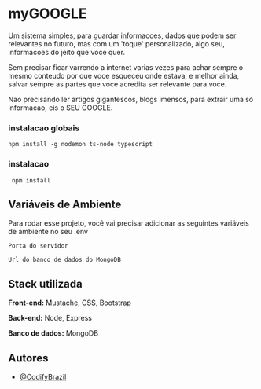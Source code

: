 


# myGOOGLE

Um sistema simples, para guardar informacoes, dados
que podem ser relevantes no futuro, mas com um 'toque' personalizado,
algo seu, informacoes do jeito que voce quer.

Sem precisar ficar varrendo a internet varias vezes para achar
sempre o mesmo conteudo por que voce esqueceu onde estava,
e melhor ainda, salvar sempre as partes que voce acredita ser 
relevante para voce.

Nao precisando ler artigos gigantescos, blogs imensos, para
extrair uma só informacao, eis o SEU GOOGLE.

### instalacao globais
 ```
 npm install -g nodemon ts-node typescript
```


 ### instalacao

```
 npm install
 ```

## Variáveis de Ambiente

Para rodar esse projeto, você vai precisar adicionar as seguintes variáveis de ambiente no seu .env

`Porta do servidor`

`Url do banco de dados do MongoDB`
 

## Stack utilizada

**Front-end:** Mustache, CSS, Bootstrap

**Back-end:** Node, Express

**Banco de dados:** MongoDB


## Autores

- [@CodifyBrazil](https://www.github.com/codifybrazil)